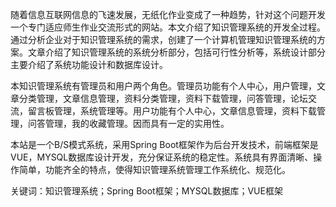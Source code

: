 随着信息互联网信息的飞速发展，无纸化作业变成了一种趋势，针对这个问题开发一个专门适应师生作业交流形式的网站。本文介绍了知识管理系统的开发全过程。通过分析企业对于知识管理系统的需求，创建了一个计算机管理知识管理系统的方案。文章介绍了知识管理系统的系统分析部分，包括可行性分析等，系统设计部分主要介绍了系统功能设计和数据库设计。

本知识管理系统有管理员和用户两个角色。管理员功能有个人中心，用户管理，文章分类管理，文章信息管理，资料分类管理，资料下载管理，问答管理，论坛交流，留言板管理，系统管理等。用户功能有个人中心，文章信息管理，资料下载管理，问答管理，我的收藏管理。因而具有一定的实用性。

本站是一个B/S模式系统，采用Spring Boot框架作为后台开发技术，前端框架是VUE，MYSQL数据库设计开发，充分保证系统的稳定性。系统具有界面清晰、操作简单，功能齐全的特点，使得知识管理系统管理工作系统化、规范化。

关键词：知识管理系统；Spring Boot框架；MYSQL数据库；VUE框架

